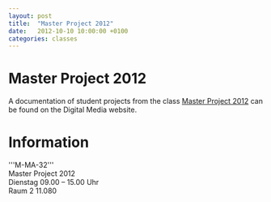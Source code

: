 ```yaml
---
layout: post
title:  "Master Project 2012"
date:   2012-10-10 10:00:00 +0100
categories: classes
---
```


# Master Project 2012

A documentation of student projects from the class [Master Project 2012](http://digitalmedia-bremen.de/course/master-project-2012/) can be found on the Digital Media website.

# Information
'''M-MA-32'''<br/>
Master Project 2012<br/>
Dienstag 09.00 – 15.00 Uhr<br/>
Raum 2 11.080


